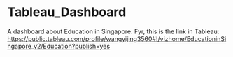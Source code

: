 # Tableau_Dashboard

A dashboard about Education in Singapore.
Fyr, this is the link in Tableau: 
https://public.tableau.com/profile/wangyijing3560#!/vizhome/EducationinSingapore_v2/Education?publish=yes
